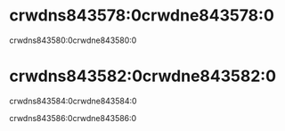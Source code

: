 # crwdns843578:0crwdne843578:0

crwdns843580:0crwdne843580:0

# crwdns843582:0crwdne843582:0

crwdns843584:0crwdne843584:0

crwdns843586:0crwdne843586:0
